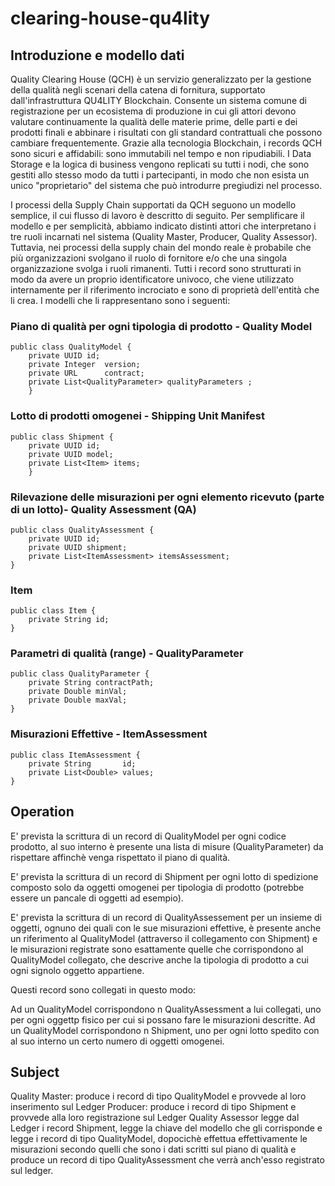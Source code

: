 ﻿# clearing-house-qu4lity

## Introduzione e modello dati

Quality Clearing House (QCH)  è un servizio generalizzato per la gestione della qualità negli scenari della catena di fornitura, supportato dall'infrastruttura QU4LITY Blockchain.  Consente un sistema comune di registrazione per un ecosistema di produzione in cui gli attori devono valutare continuamente la qualità delle materie prime, delle parti e dei prodotti finali e abbinare i risultati con gli standard contrattuali che possono cambiare frequentemente. Grazie alla tecnologia Blockchain, i records QCH sono sicuri e affidabili: sono immutabili nel tempo e non ripudiabili. I Data Storage e la logica di business vengono replicati su tutti i nodi, che sono gestiti allo stesso modo da tutti i partecipanti, in modo che non esista un unico "proprietario" del sistema che può introdurre pregiudizi nel processo.

I processi della Supply Chain supportati da QCH seguono un modello semplice, il cui flusso di lavoro è descritto di seguito. Per semplificare il modello e per semplicità, abbiamo indicato distinti attori che interpretano i tre ruoli incarnati nel sistema (Quality Master, Producer, Quality Assessor). Tuttavia, nei processi della supply chain del mondo reale è probabile che più organizzazioni svolgano il ruolo di fornitore e/o che una singola organizzazione svolga i ruoli rimanenti.
Tutti i record sono strutturati in modo da avere un proprio identificatore univoco, che viene utilizzato internamente per il riferimento incrociato e sono di proprietà dell'entità che li crea.
I modelli che li rappresentano sono i seguenti:

### Piano di qualità per ogni tipologia di prodotto - Quality Model

```
public class QualityModel {
    private UUID id;
    private Integer  version;
    private URL      contract;
    private List<QualityParameter> qualityParameters ;
    }
```

### Lotto di prodotti omogenei - Shipping Unit Manifest

```
public class Shipment {
    private UUID id;
    private UUID model;
    private List<Item> items;
    }
```

### Rilevazione delle misurazioni per ogni elemento ricevuto (parte di un lotto)- Quality Assessment (QA)

```
public class QualityAssessment {
    private UUID id;
    private UUID shipment;
    private List<ItemAssessment> itemsAssessment;
}
```

### Item

```
public class Item {
    private String id;
}
```

### Parametri di qualità (range) - QualityParameter

```
public class QualityParameter {
    private String contractPath;
    private Double minVal;
    private Double maxVal;
}
```

### Misurazioni Effettive - ItemAssessment

```
public class ItemAssessment {
    private String       id;
    private List<Double> values;
}
```

## Operation

E' prevista la scrittura di un record di QualityModel per ogni codice prodotto, al suo interno è presente una lista di misure (QualityParameter) da rispettare affinchè venga rispettato il piano di qualità.

E' prevista la scrittura di un record di Shipment per ogni lotto di spedizione composto solo da oggetti omogenei per tipologia di prodotto (potrebbe essere un pancale di oggetti ad esempio).

E' prevista la scrittura di un record di QualityAssessement per un insieme di oggetti, ognuno dei quali con le sue misurazioni effettive, è presente anche un riferimento al QualityModel (attraverso il collegamento con Shipment) e le misurazioni registrate sono esattamente quelle che corrispondono al QualityModel collegato, che descrive anche la tipologia di prodotto a cui ogni signolo oggetto appartiene.

Questi record sono collegati in questo modo:

Ad un QualityModel corrispondono n QualityAssessment a lui collegati, uno per ogni oggettp fisico per cui si possano fare le misurazioni descritte.
Ad un QualityModel corrispondono n Shipment, uno per ogni lotto spedito con al suo interno un certo numero di oggetti omogenei.

## Subject

Quality Master: produce i record di tipo QualityModel e provvede al loro inserimento sul Ledger
Producer: produce i record di tipo Shipment e provvede alla loro registrazione sul Ledger
Quality Assessor legge dal Ledger i record Shipment, legge la chiave del modello che gli corrisponde e legge i record di tipo QualityModel, dopocichè effettua effettivamente le misurazioni secondo quelli che sono i dati scritti sul piano di qualità e produce un record di tipo QualityAssessment che verrà anch'esso registrato sul ledger.
